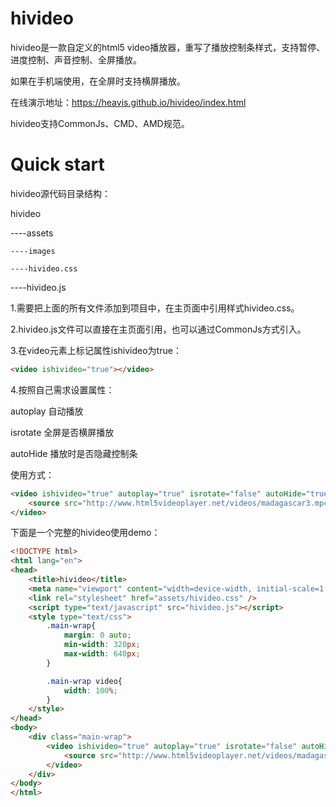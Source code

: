 # hivideo
hivideo是一款自定义的html5 video播放器，重写了播放控制条样式，支持暂停、进度控制、声音控制、全屏播放。

如果在手机端使用，在全屏时支持横屏播放。

在线演示地址：https://heavis.github.io/hivideo/index.html

hivideo支持CommonJs、CMD、AMD规范。

# Quick start
hivideo源代码目录结构：

hivideo

----assets

    ----images
    
    ----hivideo.css
    
----hivideo.js


1.需要把上面的所有文件添加到项目中，在主页面中引用样式hivideo.css。

2.hivideo.js文件可以直接在主页面引用，也可以通过CommonJs方式引入。

3.在video元素上标记属性ishivideo为true：
```html
<video ishivideo="true"></video>
```
4.按照自己需求设置属性：

autoplay 自动播放

isrotate 全屏是否横屏播放

autoHide 播放时是否隐藏控制条

使用方式：
```html
<video ishivideo="true" autoplay="true" isrotate="false" autoHide="true">
    <source src="http://www.html5videoplayer.net/videos/madagascar3.mp4" type="video/mp4">
</video>
```
下面是一个完整的hivideo使用demo：
```html
<!DOCTYPE html>
<html lang="en">
<head>
    <title>hivideo</title>
    <meta name="viewport" content="width=device-width, initial-scale=1.0">
    <link rel="stylesheet" href="assets/hivideo.css" />
    <script type="text/javascript" src="hivideo.js"></script>
    <style type="text/css">
        .main-wrap{
            margin: 0 auto;
            min-width: 320px;
            max-width: 640px;
        }

        .main-wrap video{
            width: 100%;
        }
    </style>
</head>
<body>
    <div class="main-wrap">
        <video ishivideo="true" autoplay="true" isrotate="false" autoHide="true">
            <source src="http://www.html5videoplayer.net/videos/madagascar3.mp4" type="video/mp4">
        </video>
    </div>
</body>
</html>
```


